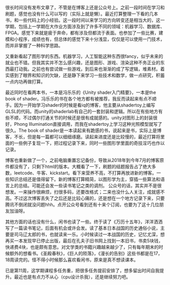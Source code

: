 
很长时间没有发布文章了，不管是在博客上还是公众号上。之前一段时间在学习和刷题，感觉也没有什么可以写的（实际上就是懒）。最近打算整理一下看的几本书，和一些代码上的小经验。这一段时间以来学习的方向转变还是相当大的，这一学期，包括上一学期在大作业方面涉及到了许多不同的领域：机器学习、数据库、FPGA。感觉下来就是疲于奔命，都有涉及但都流于表面。也参加了一些比赛，建模和小程序，成绩也有，但总体的感觉下来十分浅显，仅仅是可以使用一门技术，而并非掌握了一种科学思路。

又重新看起了图形学的东西。机器学习，人工智能这种东西很fancy，似乎未来的就业也不错。但我其实并不怎么感兴趣，还是图形、游戏、渲染这种不务正业的东西最打动我。之前也有尝试做一些游戏，到后来也渐渐的成了写逻辑，堆素材。着实感到了眼界和知识的欠缺，还是静下来学习一些技术和数学，做一点研究，积蓄一点内功再做打算。

最近同时在看两本书，一本是冯乐乐的《Unity shader入门精要》，一本是the book of shader。冯乐乐的书在各个地方都有被推荐，我反而读起来有点不顺手。因为一开始学习shader的时候是看iq的博客，他主要从shadertoy上编写GLSL的代码。而unity的shaderlab有自己的一套封装和逻辑。所以在有些地方有些不顺，不过偶尔打通关节的时候还是很有成就感的。unity对图形上的封装很好，Phong Illumination直接调用，而我在shadertoy上学习这种光照模型就写了很久。The book of shader是一本读起来有跪感的书，说起来是书，实际上是博客，不长，但是每一篇都可以细细琢磨。读起来进度还是比较慢的，最近打算将里面的一些例子复现一下，把过程记录下来，同时一些图形学里面的奇技淫巧也作以记录。

博客也重新做了一个，之前电脑重置忘记备份，导致从2018年到今年7月的博客原件都没有了，只剩下html的版本。大概看了一下，刷题的结题报告占了绝大多数，leetcode、牛客、kickstart。看下来营养不高，不打算再放进新的博客。一些知识总结还是值得留下。新的博客打算精简，以图形学为主，穿插一些算法和语言上的总结。可能还会发一些读书笔记之类的调剂。
公众号的话，其实并不是很想发。一来操作很麻烦，扫很多码，还要改格式；二来也没什么人关注，成就感不高。不过这次博客丢失了之后还是比较心痛的，还是想在一个地方记录下来，只要腾讯不倒闭就没问题hhh。点开公众号看到还有十来个订阅，也要为了这十几位朋友加油呀。

其他方面的话也没有什么，闲书也读了一些。终于读了《万历十五年》，洋洋洒洒写了一篇读书笔记，后面有机会或许会发。读了基本日本战国的历史通俗小说，主要是司马辽太郎的书，也就读来一乐。小时候读过一本战国的历史，记忆尤深，想再买一本发现早已停止出版，最后在孔夫子旧书网上找到一本旧书，书卖5块钱，快递费4块，也是颇有意思。对文学类的书籍兴趣越来越少了，只有每年期末的时候额外的想看书。《圣殿春秋》，《巨人的陨落》，《漫长的告别》这些书都是在17，18周读完的。怪不得小时候那么喜欢看闲书，原来是真不想读课本。

已是第11周，这学期课程多任务重，把很多任务提前安排了，想多留出时间自我提升。最近也是有点力不从心（cpu设计杀我），还是继续努力吧。